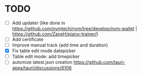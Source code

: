 # TODO

- [ ] Add updater (like done in https://github.com/nymtech/nym/tree/develop/nym-wallet | https://github.com/ZaneH/piano-trainer/)
- [ ] Add certificate
- [ ] Improve manual track (add time and duration)
- [x] Fix table edit mode datepicker
- [ ] Table edit mode: add timepicker
- [ ] automize latest.json creation https://github.com/tauri-apps/tauri/discussions/6106
